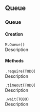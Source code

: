 ## Queue


### Queue

#### Creation

`M.Queue()`  
Description

#### Methods

`.require(TODO)`  
Description


`.timeout(TODO)`  
Description


`.wait(TODO)`  
Description
